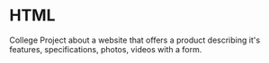 # HTML
 College Project about a website that offers a product describing it's features, specifications,
 photos, videos with a form.
